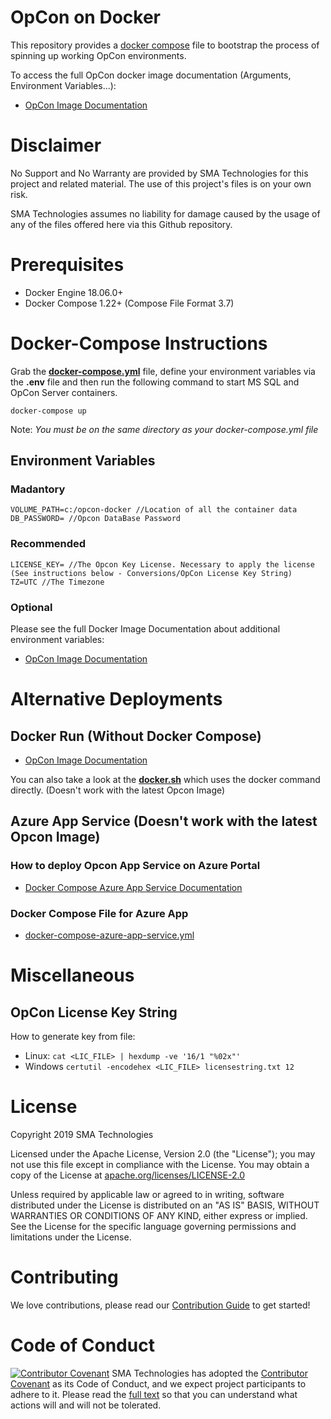 # OpCon on Docker
This repository provides a [docker compose](https://docs.docker.com/compose/) file to bootstrap the process of spinning up working OpCon environments.

To access the full OpCon docker image documentation (Arguments, Environment Variables...):
- [OpCon Image Documentation](doc/docker.md)

# Disclaimer
No Support and No Warranty are provided by SMA Technologies for this project and related material. The use of this project's files is on your own risk.

SMA Technologies assumes no liability for damage caused by the usage of any of the files offered here via this Github repository.

# Prerequisites
- Docker Engine 18.06.0+
- Docker Compose 1.22+ (Compose File Format 3.7)

# Docker-Compose Instructions
Grab the **[docker-compose.yml](docker-compose.yml)** file, define your environment variables via the **.env** file and then run the following command to start MS SQL and OpCon Server containers.
```
docker-compose up
```
Note: *You must be on the same directory as your docker-compose.yml file*

## Environment Variables

### Madantory

```
VOLUME_PATH=c:/opcon-docker //Location of all the container data
DB_PASSWORD= //Opcon DataBase Password
```

### Recommended

```
LICENSE_KEY= //The Opcon Key License. Necessary to apply the license (See instructions below - Conversions/OpCon License Key String)
TZ=UTC //The Timezone
```

### Optional

Please see the full Docker Image Documentation about additional environment variables:
- [OpCon Image Documentation](doc/docker.md)

# Alternative Deployments

## Docker Run (Without Docker Compose)

- [OpCon Image Documentation](doc/docker.md)

You can also take a look at the **[docker.sh](docker.sh)** which uses the docker command directly. (Doesn't work with the latest Opcon Image)

## Azure App Service (Doesn't work with the latest Opcon Image)

### How to deploy Opcon App Service on Azure Portal
- [Docker Compose Azure App Service Documentation](doc/docker-compose-azure-app-service.md)

### Docker Compose File for Azure App
- [docker-compose-azure-app-service.yml](docker-compose-azure-app-service.yml)

# Miscellaneous

## OpCon License Key String

How to generate key from file:
- Linux: `cat <LIC_FILE> | hexdump -ve '16/1 "%02x"'`
- Windows `certutil -encodehex <LIC_FILE> licensestring.txt 12`

# License
Copyright 2019 SMA Technologies

Licensed under the Apache License, Version 2.0 (the "License");
you may not use this file except in compliance with the License.
You may obtain a copy of the License at [apache.org/licenses/LICENSE-2.0](http://www.apache.org/licenses/LICENSE-2.0)

Unless required by applicable law or agreed to in writing, software
distributed under the License is distributed on an "AS IS" BASIS,
WITHOUT WARRANTIES OR CONDITIONS OF ANY KIND, either express or implied.
See the License for the specific language governing permissions and
limitations under the License.

# Contributing
We love contributions, please read our [Contribution Guide](CONTRIBUTING.md) to get started!

# Code of Conduct
[![Contributor Covenant](https://img.shields.io/badge/Contributor%20Covenant-v2.0%20adopted-ff69b4.svg)](code-of-conduct.md)
SMA Technologies has adopted the [Contributor Covenant](CODE_OF_CONDUCT.md) as its Code of Conduct, and we expect project participants to adhere to it. Please read the [full text](CODE_OF_CONDUCT.md) so that you can understand what actions will and will not be tolerated.
